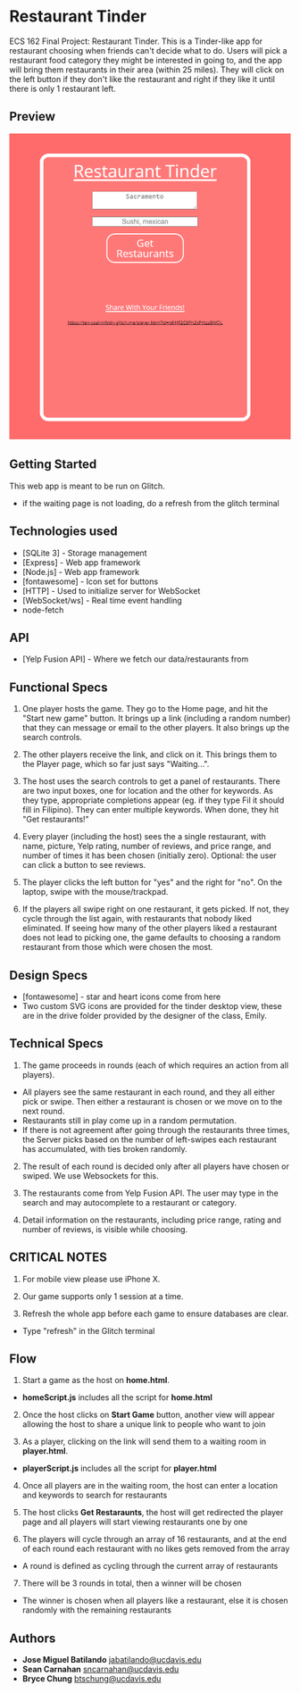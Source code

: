 # Restaurant Tinder

ECS 162 Final Project: Restaurant Tinder. This is a Tinder-like app for restaurant choosing when friends can't decide what to do. Users will pick a restaurant food category they might be interested in going to, and the app will bring them restaurants in their area (within 25 miles). They will click on the left button if they don't like the restaurant and right if they like it until there is only 1 restaurant left.

## Preview

![](./host_view.png)

## Getting Started

This web app is meant to be run on Glitch.
- if the waiting page is not loading, do a refresh from the glitch terminal

## Technologies used

- [SQLite 3] - Storage management
- [Express] - Web app framework
- [Node.js] - Web app framework
- [fontawesome] - Icon set for buttons
- [HTTP] - Used to initialize server for WebSocket
- [WebSocket/ws] - Real time event handling
- node-fetch

## API

- [Yelp Fusion API] - Where we fetch our data/restaurants from

## Functional Specs

1. One player hosts the game. They go to the Home page, and hit the "Start new game" button. It brings up a link (including a random number) that they can message or email to the other players. It also brings up the search controls.

2. The other players receive the link, and click on it. This brings them to the Player page, which so far just says "Waiting...".

3. The host uses the search controls to get a panel of restaurants. There are two input boxes, one for location and the other for keywords. As they type, appropriate completions appear (eg. if they type Fil it should fill in Filipino). They can enter multiple keywords. When done, they hit "Get restaurants!"

4. Every player (including the host) sees the a single restaurant, with name, picture, Yelp rating, number of reviews, and price range, and number of times it has been chosen (initially zero). Optional: the user can click a button to see reviews.

5. The player clicks the left button for "yes" and the right for "no". On the laptop, swipe with the mouse/trackpad.

6. If the players all swipe right on one restaurant, it gets picked. If not, they cycle through the list again, with restaurants that nobody liked eliminated. If seeing how many of the other players liked a restaurant does not lead to picking one, the game defaults to choosing a random restaurant from those which were chosen the most.

## Design Specs

- [fontawesome] - star and heart icons come from here
- Two custom SVG icons are provided for the tinder desktop view, these are in the drive folder provided by the designer of the class, Emily.

## Technical Specs

1. The game proceeds in rounds (each of which requires an action from all players).

  - All players see the same restaurant in each round, and they all either pick or swipe. Then either a restaurant is chosen or we move on to the next round.
  - Restaurants still in play come up in a random permutation.
  - If there is not agreement after going through the restaurants three times, the Server picks based on the number of left-swipes each restaurant has accumulated, with ties broken randomly.

2. The result of each round is decided only after all players have chosen or swiped. We use Websockets for this.

3. The restaurants come from Yelp Fusion API. The user may type in the search and may autocomplete to a restaurant or category.

4. Detail information on the restaurants, including price range, rating and number of reviews, is visible while choosing.

## CRITICAL NOTES
1. For mobile view please use iPhone X.

2. Our game supports only 1 session at a time.

3. Refresh the whole app before each game to ensure databases are clear.
- Type "refresh" in the Glitch terminal

## Flow
1. Start a game as the host on **home.html**.
- **homeScript.js** includes all the script for **home.html**

2. Once the host clicks on **Start Game** button, another view will appear allowing the host to share a unique link to people who want to join

3. As a player, clicking on the link will send them to a waiting room in **player.html**.
- **playerScript.js** includes all the script for **player.html**

4. Once all players are in the waiting room, the host can enter a location and keywords to search for restaurants

5. The host clicks **Get Restaraunts**, the host will get redirected the player page and all players will start viewing restaurants one by one

6. The players will cycle through an array of 16 restaurants, and at the end of each round each restaurant with no likes gets removed from the array
- A round is defined as cycling through the current array of restaurants

7. There will be 3 rounds in total, then a winner will be chosen
- The winner is chosen when all players like a restaurant, else it is chosen randomly with the remaining restaurants

## Authors

- **Jose Miguel Batilando** jabatilando@ucdavis.edu
- **Sean Carnahan** sncarnahan@ucdavis.edu
- **Bryce Chung** btschung@ucdavis.edu
